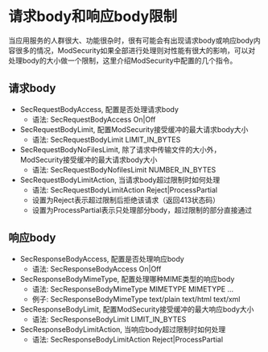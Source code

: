 # 请求body和响应body限制

当应用服务的人群很大、功能很杂时，很有可能会有出现请求body或响应body内容很多的情况，ModSecurity如果全部进行处理则对性能有很大的影响，可以对处理body的大小做一个限制，这里介绍ModSecurity中配置的几个指令。

## 请求body

+ SecRequestBodyAccess, 配置是否处理请求body
  + 语法: SecRequestBodyAccess On|Off
+ SecRequestBodyLimit, 配置ModSecurity接受缓冲的最大请求body大小
  + 语法: SecRequestBodyLimit LIMIT_IN_BYTES
+ SecRequestBodyNoFilesLimit, 除了请求中传输文件的大小外，ModSecurity接受缓冲的最大请求body大小
  + 语法: SecRequestBodyNofilesLimit NUMBER_IN_BYTES
+ SecRequestBodyLimitAction, 当请求body超过限制时如何处理
  + 语法: SecRequestBodyLimitAction Reject|ProcessPartial
  + 设置为Reject表示超过限制后拒绝该请求（返回413状态码）
  + 设置为ProcessPartial表示只处理部分body，超过限制的部分直接通过

## 响应body

+ SecResponseBodyAccess, 配置是否处理响应body
  + 语法: SecResponseBodyAccess On|Off
+ SecResponseBodyMimeType, 配置处理哪种MIME类型的响应body
  + 语法: SecResponseBodyMimeType MIMETYPE MIMETYPE ...
  + 例子: SecResponseBodyMimeType text/plain text/html text/xml
+ SecResponseBodyLimit, 配置ModSecurity接受缓冲的最大响应body大小
  + 语法: SecResponseBodyLimit LIMIT_IN_BYTES
+ SecResponseBodyLimitAction, 当响应body超过限制时如何处理
  + 语法: SecResponseBodyLimitAction Reject|ProcessPartial
